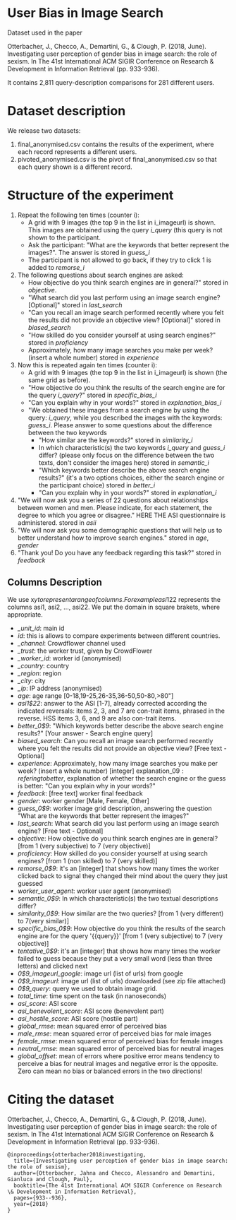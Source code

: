 # User Bias in Image Search
Dataset used in  the paper

Otterbacher, J., Checco, A., Demartini, G., & Clough, P. (2018, June). Investigating user perception of gender bias in image search: the role of sexism. In The 41st International ACM SIGIR Conference on Research & Development in Information Retrieval (pp. 933-936).

It contains 2,811 query-description comparisons for 281 different users.

# Dataset description
We release two datasets:

1. final_anonymised.csv contains the results of the experiment, where each record represents a different users.
2. pivoted_anonymised.csv is the pivot of final_anonymised.csv so that each query shown is a different record.

# Structure of the experiment
1. Repeat the following ten times (counter i): 
   - A grid with 9 images (the top 9 in the list in i_imageurl) is shown. This images are obtained  using the query *i_query* (this query is not shown to the participant.
   - Ask the participant: "What are the keywords that better represent the images?". The answer is stored in *guess_i*
   - The participant is not allowed to go back, if they try to click 1 is added to *remorse_i*
2. The following questions about search engines are asked:
   - How objective do you think search engines are in general?" stored in *objective*.
   -  "What search did you last perform using an image search engine? [Optional]" stored in *last_search*
   -  "Can you recall an image search performed recently where you felt the results did not provide an objective view? [Optional]" stored in *biased_search*
   -  "How skilled  do you consider yourself at using search engines?" stored in *proficiency*
   -  Approximately, how many image searches you make per week? (insert a whole number) stored in *experience*
3. Now this is repeated again ten times (counter i):
   - A grid with 9 images (the top 9 in the list in i_imageurl) is shown (the same grid as before). 
   - "How objective do you think the results of the search engine are for the query *i_query*?" stored in *specific_bias_i*
   -  "Can you explain why in your words?" stored in *explanation_bias_i*
   -  "We obtained these images from a search engine by using the query: *i_query*, while you described the images with the keywords: *guess_i*. Please answer to some questions about the difference between the two keywords
      - "How similar are the keywords?" stored in *similarity_i*
      - In which characteristic(s) the two keywords *i_query* and *guess_i* differ? (please only focus on the difference between the two texts, don't consider the images here) stored in *semantic_i*
      - "Which keywords better describe the above search engine results?" (it's a two options choices, either the search engine or the participant choice) stored in *better_i*
      - "Can you explain why in your words?" stored in *explanation_i*
4. "We will now ask you a series of 22 questions about relationships between women and men. Please indicate, for each statement, the degree to which you agree or disagree." HERE THE ASI questionnaire is administered. stored in *asii*
5. "We will now ask you some demographic questions that will help us to better understand how to improve search engines." stored in *age*, *gender*
6. "Thank you! Do you have any feedback regarding this task?" stored in *feedback*


## Columns Description
We use x$y to represent a range of columns. For example asi1$22 represents the columns asi1, asi2, ..., asi22.
We put the domain in square brakets, where appropriate.

- *_unit_id*: main id
- *id*: this is allows to compare experiments between different countries.
- *_channel*: Crowdflower channel used
- *_trust*: the worker trust, given by CrowdFlower
- *_worker_id*: worker id (anonymised)
- *_country*: country
- *_region*: region
- *_city*: city
- *_ip*: IP address (anonymised)
- *age*: age range [0-18,19-25,26-35,36-50,50-80,>80"]
- *asi1$22*: answer to the ASI [1-7], already corrected according the indicated reversals: items 2, 3, and 7 are con-trait items, phrased in the reverse. HSS items 3, 6, and 9 are also con-trait items.
- *better_0$9*: "Which keywords better describe the above search engine results?" [Your answer - Search engine query]
- *biased_search*: Can you recall an image search performed recently where you felt the results did not provide an objective view? [Free text - Optional]
- *experience*: Approximately, how many image searches you make per week? (insert a whole number) [integer]
explanation_0$9: refering to better$, explanation of whether the search engine or the guess is better: "Can you explain why in your words?"
- *feedback*: [free text] worker final feedback
- *gender*: worker gender [Male, Female, Other]
- *guess_0$9*: worker image grid description, answering the question "What are the keywords that better represent the images?"
- *last_search*:  What search did you last perform using an image search engine? [Free text - Optional]
- *objective*: How objective do you think search engines are in general? [from 1 (very subjective) to 7 (very objective)]
- *proficiency*: How skilled  do you consider yourself at using search engines? [from 1 (non skilled) to 7 (very skilled)]
- *remorse_0$9*: it's an [integer] that shows how many times the worker clicked back to signal they changed their mind about the query they just guessed
- *worker_user_agent*: worker user agent (anonymised)
- *semantic_0$9*: In which characteristic(s) the two textual descriptions differ?
- *similarity_0$9*: How similar are the two queries? [from 1 (very different) to 7(very similar)]
- *specific_bias_0$9*: How objective do you think the results of the search engine are for the query '{{query}}' [from 1 (very subjective) to 7 (very objective)]
- *tentative_0$9*: it's an [integer] that shows how many times the worker failed to guess because they put a very small word (less than three letters) and clicked next
- *0$9_imageurl_google*: image url (list of urls) from google
- *0$9_imageurl*: image url (list of urls) downloaded (see zip file attached)
- *0$9_query*: query we used to obtain image grid.
- *total_time*: time spent on the task (in nanoseconds)
- *asi_score*: ASI score
- *asi_benevolent_score*: ASI score (benevolent part)
- *asi_hostile_score*: ASI score (hostile part)
- *global_rmse*: mean squared error of perceived bias
- *male_rmse*: mean squared error of perceived bias for male images
- *female_rmse*: mean squared error of perceived bias for female images 
- *neutral_rmse*: mean squared error of perceived bias for neutral images 
- *global_offset*: mean of errors where positive error means tendency to perceive a bias for neutral images and negative error is the opposite. Zero can mean no bias or balanced errors in the two directions!


# Citing the dataset
Otterbacher, J., Checco, A., Demartini, G., & Clough, P. (2018, June). Investigating user perception of gender bias in image search: the role of sexism. In The 41st International ACM SIGIR Conference on Research & Development in Information Retrieval (pp. 933-936).

```
@inproceedings{otterbacher2018investigating,
  title={Investigating user perception of gender bias in image search: the role of sexism},
  author={Otterbacher, Jahna and Checco, Alessandro and Demartini, Gianluca and Clough, Paul},
  booktitle={The 41st International ACM SIGIR Conference on Research \& Development in Information Retrieval},
  pages={933--936},
  year={2018}
}
```
